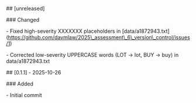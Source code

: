 \## \[unreleased]



\### Changed



\- Fixed high-severity XXXXXXX placeholders in \[data/a1872943.txt](https://github.com/davmlaw/2025\_assessment\_6\_version\_control/issues/1)

\- Corrected low-severity UPPERCASE words (LOT → lot, BUY → buy) in data/a1872943.txt





\## \[0.1.1] - 2025-10-26



\### Added



\- Initial commit




